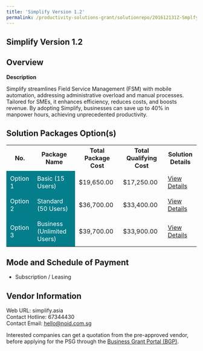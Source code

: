 ```yaml
---
title: 'Simplify Version 1.2'
permalink: /productivity-solutions-grant/solutionrepo/201612131Z-Smplfy-v-12-BC
---
```


## Simplify Version 1.2

## Overview

**Description**

Simplify streamlines Field Service Management (FSM) with mobile automation, addressing administrative overload and manual processes. Tailored for SMEs, it enhances efficiency, reduces costs, and boosts revenue. By adopting Simplify, businesses can save up to 40% in manpower hours, achieving unprecedented productivity.

## Solution Packages Option(s)

<table>
<tr>
<th><b>No.</b></th>
<th><b>Package Name</b></th>
<th><b>Total Package Cost</b></th>
<th><b>Total Qualifying Cost</b></th>
<th><b>Solution Details</b></th>
</tr>
<tr>
<td style='padding: 10px; background-color: #037E8A; color: #FFFFFF;'>Option 1</td>
<td style='padding: 10px; background-color: #037E8A; color: #FFFFFF;'>Basic (15 Users)</td>
<td style='padding: 10px;'>$19,650.00</td>
<td style='padding: 10px;'>$17,250.00</td>
<td style='padding: 10px;'><a href='/images/psg/201612131Z_20230226_17102024_Desensitised_Annex3_Part1.pdf' target='_blank'>View Details</a></td>
</tr>
<tr>
<td style='padding: 10px; background-color: #037E8A; color: #FFFFFF;'>Option 2</td>
<td style='padding: 10px; background-color: #037E8A; color: #FFFFFF;'>Standard (50 Users)</td>
<td style='padding: 10px;'>$36,700.00</td>
<td style='padding: 10px;'>$33,400.00</td>
<td style='padding: 10px;'><a href='/images/psg/201612131Z_20230226_17102024_Desensitised_Annex3_Part2.pdf' target='_blank'>View Details</a></td>
</tr>
<tr>
<td style='padding: 10px; background-color: #037E8A; color: #FFFFFF;'>Option 3</td>
<td style='padding: 10px; background-color: #037E8A; color: #FFFFFF;'>Business (Unlimited Users)</td>
<td style='padding: 10px;'>$39,700.00</td>
<td style='padding: 10px;'>$33,900.00</td>
<td style='padding: 10px;'><a href='/images/psg/201612131Z_20230226_17102024_Desensitised_Annex3_Part3.pdf' target='_blank'>View Details</a></td>
</tr>
</table>

## Mode and Schedule of Payment

 - Subscription / Leasing

## Vendor Information

 Web URL: simplify.asia <br>Contact Hotline: 67344430 <br>Contact Email: hello@noid.com.sg <br>

Interested companies can get a quotation from the pre-approved vendor, before applying for the PSG through the <a href='https://www.businessgrants.gov.sg/' target='_blank' rel='noopener'>Business Grant Portal (BGP)</a>.

<script src="/jquery/resize-tables.js"></script>
